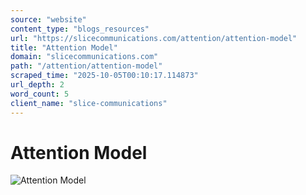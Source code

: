 ```yaml
---
source: "website"
content_type: "blogs_resources"
url: "https://slicecommunications.com/attention/attention-model"
title: "Attention Model"
domain: "slicecommunications.com"
path: "/attention/attention-model"
scraped_time: "2025-10-05T00:10:17.114873"
url_depth: 2
word_count: 5
client_name: "slice-communications"
---
```


# Attention Model

![Attention Model](https://slicecommunications.com/wp-content/uploads/2024/09/Attention-Model.png)